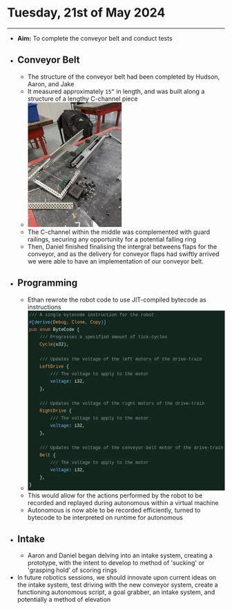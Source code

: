 # Tuesday, 21st of May 2024
---
- **Aim:** To complete the conveyor belt and conduct tests
- ## Conveyor Belt
  - The structure of the conveyor belt had been completed by Hudson, Aaron, and Jake
  - It measured approximately `15”` in length, and was built along a structure of a lengthy C-channel piece
  - ![Conveyor Belt Image](../assets/2024-05-21_22/conveyor_belt.webp)
  - The C-channel within the middle was complemented with guard railings, securing any opportunity for a potential falling ring
  - Then, Daniel finished finalising the intergral betweens flaps for the conveyor, and as the delivery for conveyor flaps had swiftly arrived we were able to have an implementation of our conveyor belt.
- ## Programming
  - Ethan rewrote the robot code to use JIT-compiled bytecode as instructions
  - ![Code](../assets/2024-05-21_22/bytecode.webp)
  - This would allow for the actions performed by the robot to be recorded and replayed during autonomous within a virtual machine
  - Autonomous is now able to be recorded efficiently, turned to bytecode to be interpreted on runtime for autonomous
- ## Intake
  - Aaron and Daniel began delving into an intake system, creating a prototype, with the intent to develop to method of 'sucking' or 'grasping hold' of scoring rings
- In future robotics sessions, we should innovate upon current ideas on the intake system, test driving with the new conveyor system, create a functioning autonomous script, a goal grabber, an intake system, and potentially a method of elevation

